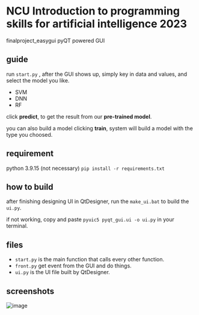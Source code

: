 # NCU Introduction to programming skills for artificial intelligence 2023
finalproject_easygui pyQT powered GUI

## guide
run ```start.py``` , after the GUI shows up, simply key in data and values, and select the model you like.

* SVM
* DNN
* RF

click **predict**, to get the result from our **pre-trained model**.

you can also build a model clicking **train**, system will build a model with the type you choosed.

## requirement
python 3.9.15 (not necessary)
``` pip install -r requirements.txt ```

## how to build
after finishing designing UI in QtDesigner, run the ```make_ui.bat``` to build the ```ui.py```.

if not working, copy and paste ```pyuic5 pyqt_gui.ui -o ui.py``` in your terminal.

## files
* ```start.py``` is the main function that calls every other function.
* ```front.py``` get event from the GUI and do things.
* ```ui.py``` is the UI file built by QtDesigner.

## screenshots
![image](https://github.com/mimirinko912/finalproject_easygui/assets/71892273/29b76f0c-b159-4a1c-9565-4926e2f39fda)



